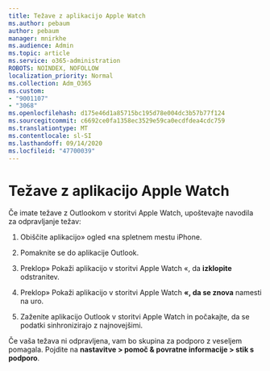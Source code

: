 ```yaml
---
title: Težave z aplikacijo Apple Watch
ms.author: pebaum
author: pebaum
manager: mnirkhe
ms.audience: Admin
ms.topic: article
ms.service: o365-administration
ROBOTS: NOINDEX, NOFOLLOW
localization_priority: Normal
ms.collection: Adm_O365
ms.custom:
- "9001107"
- "3068"
ms.openlocfilehash: d175e46d1a85715bc195d78e004dc3b57b77f124
ms.sourcegitcommit: c6692ce0fa1358ec3529e59ca0ecdfdea4cdc759
ms.translationtype: MT
ms.contentlocale: sl-SI
ms.lasthandoff: 09/14/2020
ms.locfileid: "47700039"
---
```

# <a name="trouble-with-the-apple-watch"></a>Težave z aplikacijo Apple Watch

Če imate težave z Outlookom v storitvi Apple Watch, upoštevajte navodila za odpravljanje težav: 

1. Obiščite aplikacijo» ogled «na spletnem mestu iPhone.

2. Pomaknite se do aplikacije Outlook.

3. Preklop» Pokaži aplikacijo v storitvi Apple Watch «, da **izklopite** odstranitev.

4. Preklop» Pokaži aplikacijo v storitvi Apple Watch **«, da se znova** namesti na uro.

5. Zaženite aplikacijo Outlook v storitvi Apple Watch in počakajte, da se podatki sinhronizirajo z najnovejšimi. 

Če vaša težava ni odpravljena, vam bo skupina za podporo z veseljem pomagala. Pojdite na **nastavitve > pomoč & povratne informacije > stik s podporo**. 
